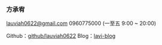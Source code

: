### 方承宥

lauviah0622@gmail.com
0960775000 (一至五 9:00 ~ 20:00)

Github：[github/lauviah0622](https://github.com/lauviah0622) 
Blog：[lavi-blog](https://lavi-blog.vercel.app/)
